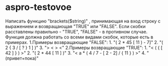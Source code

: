 # aspro-testovoe


Написать функцию "brackets($string)" , принимающая на вход строку с выражением и возвращающая "TRUE" или "FALSE". 
Если скобки расставлены правильно - "TRUE", "FALSE" - в противном случае. 
Функция должна работать со всеми видами скобок, которые есть в примерах.
    1.Примеры возвращающие "FALSE":
        1. "( 2 * 45 [ 11 ) - 7]"
        2. "( 2 { 3 / [ ? } 1 ] )"
        3. "> < > <"
    2.Примеры возвращающие "TRUE":
        1. "< ( { [ 42 ] } ) >"
        2. "( 2 * 44 [ 11 ] )"
        3. "< a * ( 4 / 7 - [ 2 - 2] / { 11 } ) >"
        4. "(привет+пока)"
